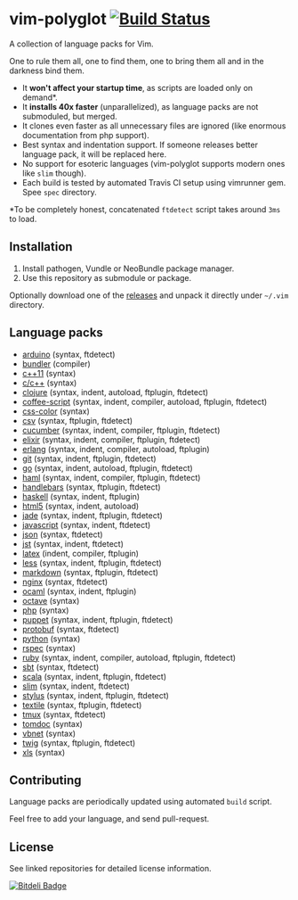 # vim-polyglot [![Build Status][travis-img-url]][travis-url]

[travis-img-url]: https://travis-ci.org/sheerun/vim-polyglot.png
[travis-url]: https://travis-ci.org/sheerun/vim-polyglot

A collection of language packs for Vim.

One to rule them all, one to find them, one to bring them all and in the darkness bind them.

- It **won't affect your startup time**, as scripts are loaded only on demand\*. 
- It **installs 40x faster** (unparallelized), as language packs are not submoduled, but merged.
- It clones even faster as all unnecessary files are ignored (like enormous documentation from php support).
- Best syntax and indentation support. If someone releases better language pack, it will be replaced here.
- No support for esoteric languages (vim-polyglot supports modern ones like `slim` though).
- Each build is tested by automated Travis CI setup using vimrunner gem. Spee `spec` directory.

\*To be completely honest, concatenated `ftdetect` script takes around `3ms` to load.

## Installation

1. Install pathogen, Vundle or NeoBundle package manager.
2. Use this repository as submodule or package.

Optionally download one of the [releases](https://github.com/sheerun/vim-polyglot/releases) and unpack it directly under `~/.vim` directory.

## Language packs

- [arduino](https://github.com/sudar/vim-arduino-syntax) (syntax, ftdetect)
- [bundler](https://github.com/tpope/vim-bundler) (compiler)
- [c++11](https://github.com/octol/vim-cpp-enhanced-highlight) (syntax)
- [c/c++](https://github.com/vim-jp/cpp-vim) (syntax)
- [clojure](https://github.com/guns/vim-clojure-static) (syntax, indent, autoload, ftplugin, ftdetect)
- [coffee-script](https://github.com/kchmck/vim-coffee-script) (syntax, indent, compiler, autoload, ftplugin, ftdetect)
- [css-color](https://github.com/ap/vim-css-color) (syntax)
- [csv](https://github.com/chrisbra/csv.vim) (syntax, ftplugin, ftdetect)
- [cucumber](https://github.com/tpope/vim-cucumber) (syntax, indent, compiler, ftplugin, ftdetect)
- [elixir](https://github.com/elixir-lang/vim-elixir) (syntax, indent, compiler, ftplugin, ftdetect)
- [erlang](https://github.com/jimenezrick/vimerl) (syntax, indent, compiler, autoload, ftplugin)
- [git](https://github.com/tpope/vim-git) (syntax, indent, ftplugin, ftdetect)
- [go](https://github.com/jnwhiteh/vim-golang) (syntax, indent, autoload, ftplugin, ftdetect)
- [haml](https://github.com/tpope/vim-haml) (syntax, indent, compiler, ftplugin, ftdetect)
- [handlebars](https://github.com/nono/vim-handlebars) (syntax, ftplugin, ftdetect)
- [haskell](https://github.com/travitch/hasksyn) (syntax, indent, ftplugin)
- [html5](https://github.com/othree/html5.vim) (syntax, indent, autoload)
- [jade](https://github.com/digitaltoad/vim-jade) (syntax, indent, ftplugin, ftdetect)
- [javascript](https://github.com/pangloss/vim-javascript) (syntax, indent, ftdetect)
- [json](https://github.com/leshill/vim-json) (syntax, ftdetect)
- [jst](https://github.com/briancollins/vim-jst) (syntax, indent, ftdetect)
- [latex](https://github.com/jcf/vim-latex) (indent, compiler, ftplugin)
- [less](https://github.com/groenewege/vim-less) (syntax, indent, ftplugin, ftdetect)
- [markdown](https://github.com/tpope/vim-markdown) (syntax, ftplugin, ftdetect)
- [nginx](https://github.com/mutewinter/nginx.vim) (syntax, ftdetect)
- [ocaml](https://github.com/jrk/vim-ocaml) (syntax, indent, ftplugin)
- [octave](https://github.com/vim-scripts/octave.vim--) (syntax)
- [php](https://github.com/StanAngeloff/php.vim) (syntax)
- [puppet](https://github.com/ajf/puppet-vim) (syntax, indent, ftplugin, ftdetect)
- [protobuf](https://github.com/uarun/vim-protobuf) (syntax, ftdetect)
- [python](https://github.com/vim-scripts/python.vim--Vasiliev) (syntax)
- [rspec](https://github.com/skwp/vim-rspec) (syntax)
- [ruby](https://github.com/vim-ruby/vim-ruby) (syntax, indent, compiler, autoload, ftplugin, ftdetect)
- [sbt](https://github.com/derekwyatt/vim-sbt) (syntax, ftdetect)
- [scala](https://github.com/derekwyatt/vim-scala) (syntax, indent, ftplugin, ftdetect)
- [slim](https://github.com/slim-template/vim-slim) (syntax, indent, ftdetect)
- [stylus](https://github.com/wavded/vim-stylus) (syntax, indent, ftplugin, ftdetect)
- [textile](https://github.com/timcharper/textile.vim) (syntax, ftplugin, ftdetect)
- [tmux](https://github.com/acustodioo/vim-tmux) (syntax, ftdetect)
- [tomdoc](https://github.com/duwanis/tomdoc.vim) (syntax)
- [vbnet](https://github.com/vim-scripts/vbnet.vim) (syntax)
- [twig](https://github.com/beyondwords/vim-twig) (syntax, ftplugin, ftdetect)
- [xls](https://github.com/vim-scripts/XSLT-syntax) (syntax)

## Contributing

Language packs are periodically updated using automated `build` script.

Feel free to add your language, and send pull-request.

## License

See linked repositories for detailed license information.


[![Bitdeli Badge](https://d2weczhvl823v0.cloudfront.net/sheerun/vim-polyglot/trend.png)](https://bitdeli.com/free "Bitdeli Badge")

